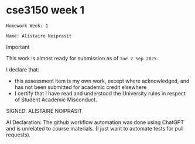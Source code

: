 # cse3150 week 1

`Homework Week: 1`

`Name: Alistaire Noiprasit`

> [!IMPORTANT]
> This work is almost ready for submission as of `Tue 2 Sep 2025`.


I declare that:
- this assessment item is my own work, except where acknowledged, and has not been submitted for
academic credit elsewhere
- I certify that I have read and understood the University rules in respect of Student Academic
Misconduct.

SIGNED: ALISTAIRE NOIPRASIT

AI Declaration:
The github workflow automation was done using ChatGPT and is unrelated to course materials. 
(I just want to automate tests for pull requests).
